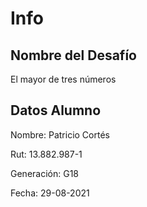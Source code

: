 # Info

## Nombre del Desafío

El mayor de tres números

## Datos Alumno

Nombre: Patricio Cortés

Rut: 13.882.987-1

Generación: G18

Fecha: 29-08-2021